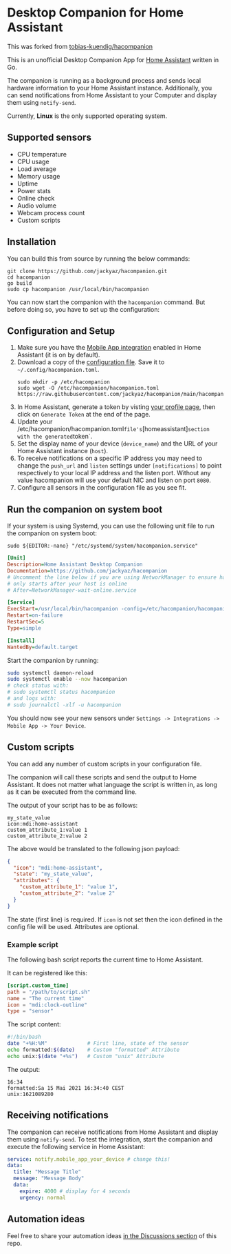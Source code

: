 # Desktop Companion for Home Assistant

This was forked from [tobias-kuendig/hacompanion](https://github.com/tobias-kuendig/hacompanion)

This is an unofficial Desktop Companion App for [Home Assistant](https://www.home-assistant.io/) written in Go.

The companion is running as a background process and sends local hardware information to your Home Assistant instance.
Additionally, you can send notifications from Home Assistant to your Computer and display them using `notify-send`.

Currently, **Linux** is the only supported operating system.


## Supported sensors

* CPU temperature
* CPU usage
* Load average
* Memory usage
* Uptime
* Power stats
* Online check
* Audio volume
* Webcam process count
* Custom scripts

## Installation

You can build this from source by running the below commands:

```shell
git clone https://github.com/jackyaz/hacompanion.git
cd hacompanion
go build
sudo cp hacompanion /usr/local/bin/hacompanion
```

You can now start the companion with the `hacompanion` command. But before doing so, you have to set up
the configuration:

## Configuration and Setup

1. Make sure you have the [Mobile App integration](https://www.home-assistant.io/integrations/mobile_app/) enabled in Home Assistant (it is on by default).
1. Download a copy of the [configuration file](hacompanion.toml). Save it to `~/.config/hacompanion.toml`.
    ```shell
    sudo mkdir -p /etc/hacompanion
    sudo wget -O /etc/hacompanion/hacompanion.toml https://raw.githubusercontent.com/jackyaz/hacompanion/main/hacompanion.toml
    ```
1. In Home Assistant, generate a token by
   visting [your profile page](https://www.home-assistant.io/docs/authentication/#your-account-profile), then click on `Generate Token` at
   the end of the page.
1. Update your /etc/hacompanion/hacompanion.toml` file's `[homeassistant]` section with the generated `token`.
1. Set the display name of your device (`device_name`) and the URL of your Home Assistant instance (`host`).
1. To receive notifications on a specific IP address you may need to change the 
`push_url` and `listen` settings under `[notifications]` to point respectively 
to your local IP address and the listen port. Without any value hacompanion will 
use your default NIC and listen on port `8080`.
1. Configure all sensors in the configuration file as you see fit.

## Run the companion on system boot

If your system is using Systemd, you can use the following unit file to run the companion on system boot:

```shell
sudo ${EDITOR:-nano} "/etc/systemd/system/hacompanion.service"
```

```ini
[Unit]
Description=Home Assistant Desktop Companion
Documentation=https://github.com/jackyaz/hacompanion
# Uncomment the line below if you are using NetworkManager to ensure hacompanion
# only starts after your host is online
# After=NetworkManager-wait-online.service

[Service]
ExecStart=/usr/local/bin/hacompanion -config=/etc/hacompanion/hacompanion.toml
Restart=on-failure
RestartSec=5
Type=simple

[Install]
WantedBy=default.target
```

Start the companion by running:

```bash
sudo systemctl daemon-reload
sudo systemctl enable --now hacompanion
# check status with:
# sudo systemctl status hacompanion
# and logs with:
# sudo journalctl -xlf -u hacompanion
```

You should now see your new sensors under `Settings -> Integrations -> Mobile App -> Your Device`.

## Custom scripts

You can add any number of custom scripts in your configuration file.

The companion will call these scripts and send the output to Home Assistant. It does not matter what language the script is written in, as
long as it can be executed from the command line.

The output of your script has to be as follows:

```
my_state_value
icon:mdi:home-assistant
custom_attribute_1:value 1
custom_attribute_2:value 2
```

The above would be translated to the following json payload:

```json
{
  "icon": "mdi:home-assistant",
  "state": "my_state_value",
  "attributes": {
    "custom_attribute_1": "value 1",
    "custom_attribute_2": "value 2"
  }
}
```

The state (first line) is required.
If `icon` is not set then the icon defined in the config file will be used.
Attributes are optional.

### Example script

The following bash script reports the current time to Home Assistant.

It can be registered like this:

```toml
[script.custom_time]
path = "/path/to/script.sh"
name = "The current time"
icon = "mdi:clock-outline"
type = "sensor"
```

The script content:

```bash
#!/bin/bash
date "+%H:%M"             # First line, state of the sensor
echo formatted:$(date)    # Custom "formatted" Attribute
echo unix:$(date "+%s")   # Custom "unix" Attribute
```

The output:

```text
16:34
formatted:Sa 15 Mai 2021 16:34:40 CEST
unix:1621089280
```

## Receiving notifications

The companion can receive notifications from Home Assistant and display them using `notify-send`. To test the integration, start the companion
and execute the following service in Home Assistant:

```yaml
service: notify.mobile_app_your_device # change this!
data:
  title: "Message Title"
  message: "Message Body"
  data:
    expire: 4000 # display for 4 seconds
    urgency: normal
```

## Automation ideas

Feel free to share your automation ideas [in the Discussions section](https://github.com/jackyaz/hacompanion/discussions) of this
repo.
